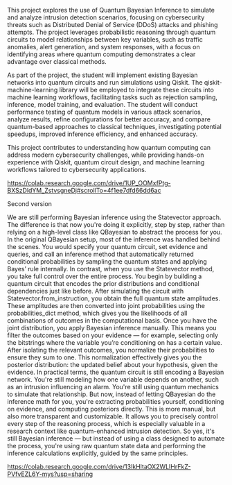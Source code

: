 This project explores the use of Quantum Bayesian Inference to simulate and analyze intrusion detection scenarios, focusing on cybersecurity threats such as Distributed Denial of Service (DDoS) attacks and phishing attempts. The project leverages probabilistic reasoning through quantum circuits to model relationships between key variables, such as traffic anomalies, alert generation, and system responses, with a focus on identifying areas where quantum computing demonstrates a clear advantage over classical methods.

As part of the project, the student will implement existing Bayesian networks into quantum circuits and run simulations using Qiskit. The qiskit-machine-learning library will be employed to integrate these circuits into machine learning workflows, facilitating tasks such as rejection sampling, inference, model training, and evaluation. The student will conduct performance testing of quantum models in various attack scenarios, analyze results, refine configurations for better accuracy, and compare quantum-based approaches to classical techniques, investigating potential speedups, improved inference efficiency, and enhanced accuracy.

This project contributes to understanding how quantum computing can address modern cybersecurity challenges, while providing hands-on experience with Qiskit, quantum circuit design, and machine learning workflows tailored to cybersecurity applications.

https://colab.research.google.com/drive/1UP_OOMxfPtg-BXSzDldYM_ZstvsgneDj#scrollTo=4f1ee7dfd66dd6ac


Second version

We are still performing Bayesian inference using the Statevector approach. The difference is that now you're doing it explicitly, step by step, rather than relying on a high-level class like QBayesian to abstract the process for you. In the original QBayesian setup, most of the inference was handled behind the scenes. You would specify your quantum circuit, set evidence and queries, and call an inference method that automatically returned conditional probabilities by sampling the quantum states and applying Bayes’ rule internally.
In contrast, when you use the Statevector method, you take full control over the entire process. You begin by building a quantum circuit that encodes the prior distributions and conditional dependencies just like before. After simulating the circuit with Statevector.from_instruction, you obtain the full quantum state amplitudes. These amplitudes are then converted into joint probabilities using the probabilities_dict method, which gives you the likelihoods of all combinations of outcomes in the computational basis.
Once you have the joint distribution, you apply Bayesian inference manually. This means you filter the outcomes based on your evidence — for example, selecting only the bitstrings where the variable you’re conditioning on has a certain value. After isolating the relevant outcomes, you normalize their probabilities to ensure they sum to one. This normalization effectively gives you the posterior distribution: the updated belief about your hypothesis, given the evidence.
In practical terms, the quantum circuit is still encoding a Bayesian network. You're still modeling how one variable depends on another, such as an intrusion influencing an alarm. You're still using quantum mechanics to simulate that relationship. But now, instead of letting QBayesian do the inference math for you, you're extracting probabilities yourself, conditioning on evidence, and computing posteriors directly. This is more manual, but also more transparent and customizable. It allows you to precisely control every step of the reasoning process, which is especially valuable in a research context like quantum-enhanced intrusion detection.
So yes, it's still Bayesian inference — but instead of using a class designed to automate the process, you're using raw quantum state data and performing the inference calculations explicitly, guided by the same principles.

https://colab.research.google.com/drive/13IkHltaOX2WLIHrFkZ-PVfvEZL6Y-mys?usp=sharing
